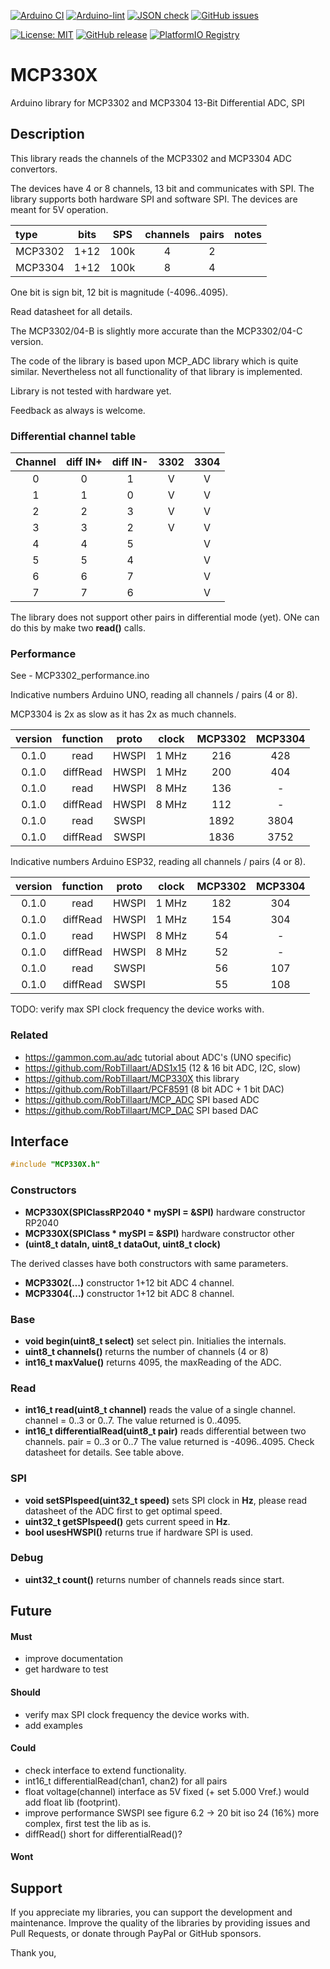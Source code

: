 
[![Arduino CI](https://github.com/RobTillaart/MCP330X/workflows/Arduino%20CI/badge.svg)](https://github.com/marketplace/actions/arduino_ci)
[![Arduino-lint](https://github.com/RobTillaart/MCP330X/actions/workflows/arduino-lint.yml/badge.svg)](https://github.com/RobTillaart/MCP330X/actions/workflows/arduino-lint.yml)
[![JSON check](https://github.com/RobTillaart/MCP330X/actions/workflows/jsoncheck.yml/badge.svg)](https://github.com/RobTillaart/MCP330X/actions/workflows/jsoncheck.yml)
[![GitHub issues](https://img.shields.io/github/issues/RobTillaart/MCP330X.svg)](https://github.com/RobTillaart/MCP330X/issues)

[![License: MIT](https://img.shields.io/badge/license-MIT-green.svg)](https://github.com/RobTillaart/MCP330X/blob/master/LICENSE)
[![GitHub release](https://img.shields.io/github/release/RobTillaart/MCP330X.svg?maxAge=3600)](https://github.com/RobTillaart/MCP330X/releases)
[![PlatformIO Registry](https://badges.registry.platformio.org/packages/robtillaart/library/MCP330X.svg)](https://registry.platformio.org/libraries/robtillaart/MCP330X)


# MCP330X

Arduino library for MCP3302 and MCP3304 13-Bit Differential ADC, SPI


## Description

This library reads the channels of the MCP3302 and MCP3304 ADC convertors.

The devices have 4 or 8 channels, 13 bit and communicates with SPI.
The library supports both hardware SPI and software SPI.
The devices are meant for 5V operation.


|  type     |  bits  |  SPS   |  channels  |  pairs  |  notes  |
|:----------|:------:|:------:|:----------:|:-------:|:--------|
|  MCP3302  |  1+12  |  100k  |      4     |    2    |
|  MCP3304  |  1+12  |  100k  |      8     |    4    |

One bit is sign bit, 12 bit is magnitude (-4096..4095).

Read datasheet for all details.

The MCP3302/04-B is slightly more accurate than the MCP3302/04-C version.

The code of the library is based upon MCP_ADC library which is quite similar.
Nevertheless not all functionality of that library is implemented.

Library is not tested with hardware yet.

Feedback as always is welcome.


### Differential channel table

| Channel | diff IN+ | diff IN- | 3302 | 3304 |
|:-------:|:--------:|:--------:|:----:|:----:|
|   0     |    0     |    1     |  V   |  V   |
|   1     |    1     |    0     |  V   |  V   |
|   2     |    2     |    3     |  V   |  V   |
|   3     |    3     |    2     |  V   |  V   |
|   4     |    4     |    5     |      |  V   |
|   5     |    5     |    4     |      |  V   |
|   6     |    6     |    7     |      |  V   |
|   7     |    7     |    6     |      |  V   |

The library does not support other pairs in differential mode (yet).
ONe can do this by make two **read()** calls.


### Performance

See - MCP3302_performance.ino


Indicative numbers Arduino UNO, reading all channels / pairs (4 or 8).

MCP3304 is 2x as slow as it has 2x as much channels.


|  version  |  function  |  proto  |  clock  |  MCP3302  |  MCP3304  |
|:---------:|:----------:|:-------:|:-------:|:---------:|:---------:|
|   0.1.0   |  read      |  HWSPI  |  1 MHz  |    216    |     428   |
|   0.1.0   |  diffRead  |  HWSPI  |  1 MHz  |    200    |     404   |
|   0.1.0   |  read      |  HWSPI  |  8 MHz  |    136    |      -    |
|   0.1.0   |  diffRead  |  HWSPI  |  8 MHz  |    112    |      -    |
|   0.1.0   |  read      |  SWSPI  |         |   1892    |    3804   |
|   0.1.0   |  diffRead  |  SWSPI  |         |   1836    |    3752   |


Indicative numbers Arduino ESP32, reading all channels / pairs (4 or 8).


|  version  |  function  |  proto  |  clock  |  MCP3302  |  MCP3304  |
|:---------:|:----------:|:-------:|:-------:|:---------:|:---------:|
|   0.1.0   |  read      |  HWSPI  |  1 MHz  |    182    |    304    |
|   0.1.0   |  diffRead  |  HWSPI  |  1 MHz  |    154    |    304    |
|   0.1.0   |  read      |  HWSPI  |  8 MHz  |     54    |     -     |
|   0.1.0   |  diffRead  |  HWSPI  |  8 MHz  |     52    |     -     |
|   0.1.0   |  read      |  SWSPI  |         |     56    |    107    |
|   0.1.0   |  diffRead  |  SWSPI  |         |     55    |    108    |


TODO: verify max SPI clock frequency the device works with.


### Related

- https://gammon.com.au/adc  tutorial about ADC's (UNO specific)
- https://github.com/RobTillaart/ADS1x15  (12 & 16 bit ADC, I2C, slow)
- https://github.com/RobTillaart/MCP330X  this library
- https://github.com/RobTillaart/PCF8591  (8 bit ADC + 1 bit DAC)
- https://github.com/RobTillaart/MCP_ADC  SPI based ADC
- https://github.com/RobTillaart/MCP_DAC  SPI based DAC


## Interface

```cpp
#include "MCP330X.h"
```

### Constructors

- **MCP330X(SPIClassRP2040 \* mySPI = &SPI)** hardware constructor RP2040
- **MCP330X(SPIClass \* mySPI = &SPI)** hardware constructor other
- **(uint8_t dataIn, uint8_t dataOut, uint8_t clock)**

The derived classes have both constructors with same parameters.
- **MCP3302(...)** constructor 1+12 bit ADC 4 channel.
- **MCP3304(...)** constructor 1+12 bit ADC 8 channel.

### Base

- **void begin(uint8_t select)** set select pin. Initialies the internals.
- **uint8_t channels()** returns the number of channels (4 or 8)
- **int16_t maxValue()** returns 4095, the maxReading of the ADC.

### Read

- **int16_t read(uint8_t channel)** reads the value of a single channel.
channel = 0..3 or 0..7.
The value returned is 0..4095.
- **int16_t differentialRead(uint8_t pair)** reads differential between two channels.
pair = 0..3 or 0..7
The value returned is -4096..4095.
Check datasheet for details. See table above.

### SPI

- **void setSPIspeed(uint32_t speed)** sets SPI clock in **Hz**, please read datasheet
of the ADC first to get optimal speed.
- **uint32_t getSPIspeed()** gets current speed in **Hz**.
- **bool usesHWSPI()** returns true if hardware SPI is used.

### Debug

- **uint32_t count()** returns number of channels reads since start.


## Future

#### Must

- improve documentation
- get hardware to test

#### Should

- verify max SPI clock frequency the device works with.
- add examples

#### Could

- check interface to extend functionality.
- int16_t differentialRead(chan1, chan2) for all pairs
- float voltage(channel) interface as 5V fixed (+ set 5.000 Vref.)
  would add float lib (footprint).
- improve performance SWSPI see figure 6.2 -> 20 bit iso 24 (16%)
  more complex, first test the lib as is.
- diffRead() short for differentialRead()?

#### Wont


## Support

If you appreciate my libraries, you can support the development and maintenance.
Improve the quality of the libraries by providing issues and Pull Requests, or
donate through PayPal or GitHub sponsors.

Thank you,

